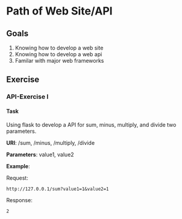 # Path of Web Site/API
## Goals

1. Knowing how to develop a web site
2. Knowing how to develop a web api
3. Familar with major web frameworks

## Exercise
### API-Exercise I
#### Task

Using flask to develop a API for sum, minus, multiply, and divide two parameters.

**URI**: /sum, /minus, /multiply, /divide

**Parameters**: value1, value2

**Example**:

Request:

```
http://127.0.0.1/sum?value1=1&value2=1
```

Response:

```
2
```
